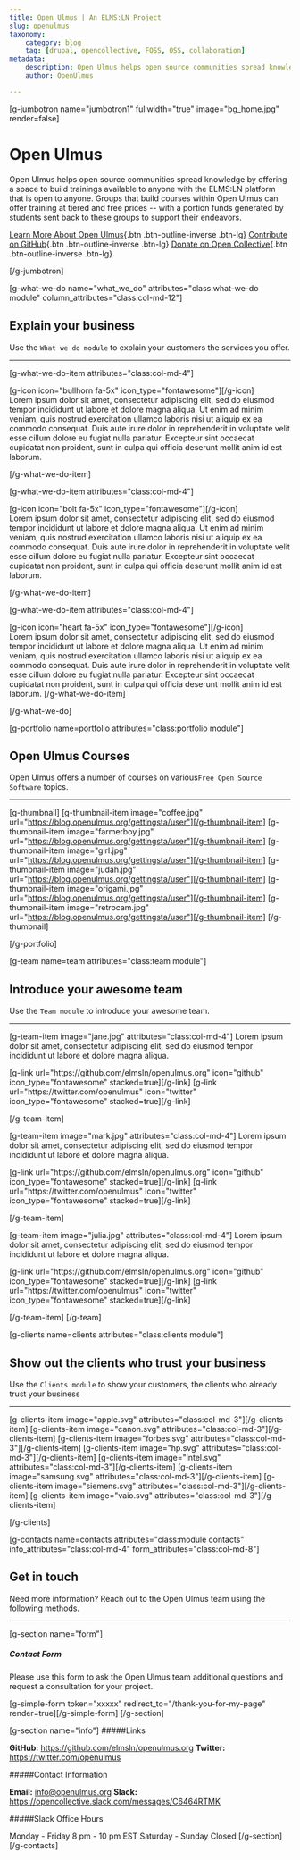 ```yaml
---
title: Open Ulmus | An ELMS:LN Project
slug: openulmus
taxonomy:
    category: blog
    tag: [drupal, opencollective, FOSS, OSS, collaboration]
metadata:
    description: Open Ulmus helps open source communities spread knowledge by offering a space to build trainings available to anyone with the ELMS:LN platform that is open to anyone. Groups that build courses within Open Ulmus can offer training at tiered and free prices -- with a portion funds generated by students sent back to these groups to support their endeavors.
    author: OpenUlmus

---
```


[g-jumbotron name="jumbotron1" fullwidth="true" image="bg_home.jpg" render=false]
# Open Ulmus

Open Ulmus helps open source communities spread knowledge by offering a space to build trainings available to anyone with the ELMS:LN platform that is open to anyone. Groups that build courses within Open Ulmus can offer training at tiered and free prices -- with a portion funds generated by students sent back to these groups to support their endeavors.

[Learn More About Open Ulmus](https://github.com/elmsln/openulmus.org){.btn .btn-outline-inverse .btn-lg}
[Contribute on GitHub](https://github.com/elmsln/openulmus.org){.btn .btn-outline-inverse .btn-lg}
[Donate on Open Collective](https://opencollective.com/openulmus){.btn .btn-outline-inverse .btn-lg}

[/g-jumbotron]

[g-what-we-do name="what_we_do" attributes="class:what-we-do module" column_attributes="class:col-md-12"]

## Explain your business
Use the `What we do module` to explain your customers the services you offer.
___

[g-what-we-do-item attributes="class:col-md-4"]

<div class="item-icon">
[g-icon icon="bullhorn fa-5x" icon_type="fontawesome"][/g-icon]
</div>
Lorem ipsum dolor sit amet, consectetur adipiscing elit, sed do eiusmod tempor incididunt ut labore et dolore magna aliqua. Ut enim ad minim veniam, quis nostrud exercitation ullamco laboris nisi ut aliquip ex ea commodo consequat. Duis aute irure dolor in reprehenderit in voluptate velit esse cillum dolore eu fugiat nulla pariatur. Excepteur sint occaecat cupidatat non proident, sunt in culpa qui officia deserunt mollit anim id est laborum.

[/g-what-we-do-item]

[g-what-we-do-item attributes="class:col-md-4"]
<div class="item-icon">
[g-icon icon="bolt fa-5x" icon_type="fontawesome"][/g-icon]
</div>
Lorem ipsum dolor sit amet, consectetur adipiscing elit, sed do eiusmod tempor incididunt ut labore et dolore magna aliqua. Ut enim ad minim veniam, quis nostrud exercitation ullamco laboris nisi ut aliquip ex ea commodo consequat. Duis aute irure dolor in reprehenderit in voluptate velit esse cillum dolore eu fugiat nulla pariatur. Excepteur sint occaecat cupidatat non proident, sunt in culpa qui officia deserunt mollit anim id est laborum.

[/g-what-we-do-item]

[g-what-we-do-item attributes="class:col-md-4"]

<div class="item-icon">
[g-icon icon="heart fa-5x" icon_type="fontawesome"][/g-icon]
</div>
Lorem ipsum dolor sit amet, consectetur adipiscing elit, sed do eiusmod tempor incididunt ut labore et dolore magna aliqua. Ut enim ad minim veniam, quis nostrud exercitation ullamco laboris nisi ut aliquip ex ea commodo consequat. Duis aute irure dolor in reprehenderit in voluptate velit esse cillum dolore eu fugiat nulla pariatur. Excepteur sint occaecat cupidatat non proident, sunt in culpa qui officia deserunt mollit anim id est laborum.
[/g-what-we-do-item]

[/g-what-we-do]


[g-portfolio name=portfolio attributes="class:portfolio module"]

## Open Ulmus Courses
Open Ulmus offers a number of courses on various`Free Open Source Software` topics.

___

[g-thumbnail]
[g-thumbnail-item image="coffee.jpg" url="https://blog.openulmus.org/gettingsta/user"][/g-thumbnail-item]
[g-thumbnail-item image="farmerboy.jpg" url="https://blog.openulmus.org/gettingsta/user"][/g-thumbnail-item]
[g-thumbnail-item image="girl.jpg" url="https://blog.openulmus.org/gettingsta/user"][/g-thumbnail-item]
[g-thumbnail-item image="judah.jpg" url="https://blog.openulmus.org/gettingsta/user"][/g-thumbnail-item]
[g-thumbnail-item image="origami.jpg" url="https://blog.openulmus.org/gettingsta/user"][/g-thumbnail-item]
[g-thumbnail-item image="retrocam.jpg" url="https://blog.openulmus.org/gettingsta/user"][/g-thumbnail-item]
[/g-thumbnail]

[/g-portfolio]

[g-team name=team attributes="class:team module"]

## Introduce your awesome team
Use the `Team module` to introduce your awesome team.

___

[g-team-item image="jane.jpg" attributes="class:col-md-4"]
Lorem ipsum dolor sit amet, consectetur adipiscing elit, sed do eiusmod tempor incididunt ut labore et dolore magna aliqua.
<div class="item-social">
[g-link url="https://github.com/elmsln/openulmus.org" icon="github" icon_type="fontawesome" stacked=true][/g-link]
[g-link url="https://twitter.com/openulmus" icon="twitter" icon_type="fontawesome" stacked=true][/g-link]
</div>

[/g-team-item]

[g-team-item image="mark.jpg" attributes="class:col-md-4"]
Lorem ipsum dolor sit amet, consectetur adipiscing elit, sed do eiusmod tempor incididunt ut labore et dolore magna aliqua.
<div class="item-social">
[g-link url="https://github.com/elmsln/openulmus.org" icon="github" icon_type="fontawesome" stacked=true][/g-link]
[g-link url="https://twitter.com/openulmus" icon="twitter" icon_type="fontawesome" stacked=true][/g-link]
</div>

[/g-team-item]

[g-team-item image="julia.jpg" attributes="class:col-md-4"]
Lorem ipsum dolor sit amet, consectetur adipiscing elit, sed do eiusmod tempor incididunt ut labore et dolore magna aliqua.
<div class="item-social">
[g-link url="https://github.com/elmsln/openulmus.org" icon="github" icon_type="fontawesome" stacked=true][/g-link]
[g-link url="https://twitter.com/openulmus" icon="twitter" icon_type="fontawesome" stacked=true][/g-link]
</div>

[/g-team-item]
[/g-team]

[g-clients name=clients attributes="class:clients module"]

## Show out the clients who trust your business
Use the `Clients module` to show your customers, the clients who already trust your business

___

[g-clients-item image="apple.svg" attributes="class:col-md-3"][/g-clients-item]
[g-clients-item image="canon.svg" attributes="class:col-md-3"][/g-clients-item]
[g-clients-item image="forbes.svg" attributes="class:col-md-3"][/g-clients-item]
[g-clients-item image="hp.svg" attributes="class:col-md-3"][/g-clients-item]
[g-clients-item image="intel.svg" attributes="class:col-md-3"][/g-clients-item]
[g-clients-item image="samsung.svg" attributes="class:col-md-3"][/g-clients-item]
[g-clients-item image="siemens.svg" attributes="class:col-md-3"][/g-clients-item]
[g-clients-item image="vaio.svg" attributes="class:col-md-3"][/g-clients-item]

[/g-clients]

[g-contacts name=contacts attributes="class:module contacts" info_attributes="class:col-md-4" form_attributes="class:col-md-8"]

## Get in touch
Need more information? Reach out to the Open Ulmus team using the following methods.

___

[g-section name="form"]
##### Contact Form
Please use this form to ask the Open Ulmus team additional questions and request a consultation for your project.

[g-simple-form token="xxxxx" redirect_to="/thank-you-for-my-page" render=true][/g-simple-form]
[/g-section]

[g-section name="info"]
#####Links

**GitHub:** https://github.com/elmsln/openulmus.org
**Twitter:** https://twitter.com/openulmus

#####Contact Information

**Email:** info@openulmus.org
**Slack:** https://opencollective.slack.com/messages/C6464RTMK

#####Slack Office Hours

Monday - Friday 8 pm - 10 pm EST
Saturday - Sunday Closed
[/g-section]
[/g-contacts]
